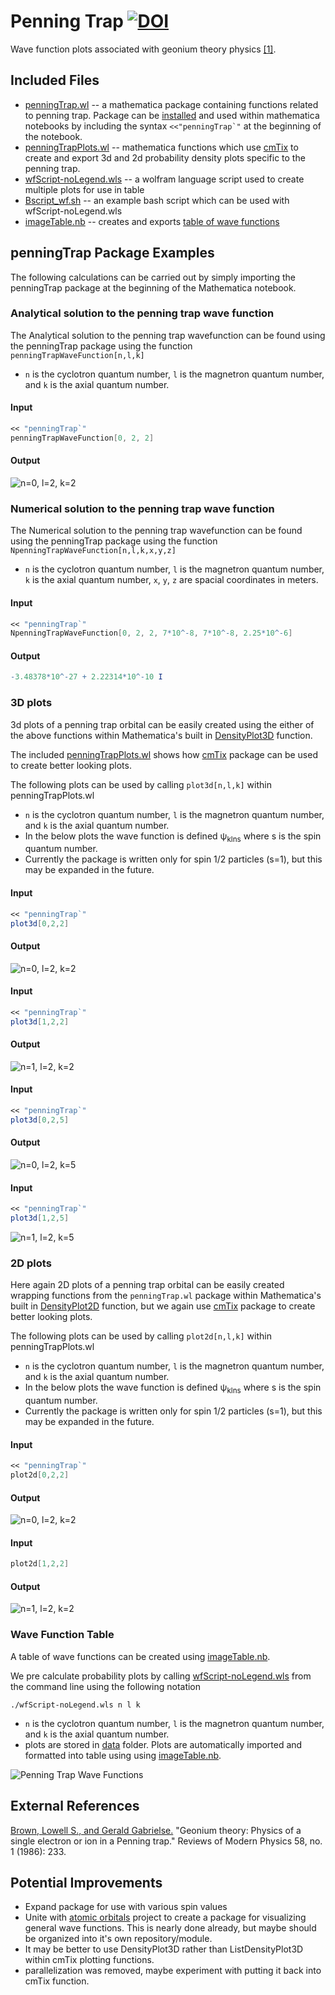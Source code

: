 # Penning Trap [![DOI](https://zenodo.org/badge/495287931.svg)](https://zenodo.org/badge/latestdoi/495287931)
Wave function plots associated with geonium theory physics [[1]](https://journals.aps.org/rmp/abstract/10.1103/RevModPhys.58.233). 

## Included Files
* [penningTrap.wl](https://github.com/cphys/penningTrap/blob/main/penningTrap.wl) -- a mathematica package containing functions related to penning trap. Package can be [installed](https://support.wolfram.com/5648?src=mathematica) and used within mathematica notebooks by including the syntax ``<<"penningTrap`"`` at the beginning of the notebook.
* [penningTrapPlots.wl](https://github.com/cphys/penningTrap/blob/main/penningTrapPlots.wl) -- mathematica functions which use [cmTix](https://github.com/cphys/cmPackages) to create and export 3d and 2d probability density plots specific to the penning trap.
* [wfScript-noLegend.wls](https://github.com/cphys/penningTrap/blob/main/wfScript-noLegend.wls) -- a wolfram language script used to create multiple plots for use in table
* [Bscript_wf.sh](https://github.com/cphys/penningTrap/blob/main/Bscript_wf.sh) -- an example bash script which can be used with wfScript-noLegend.wls
* [imageTable.nb](https://github.com/cphys/penningTrap/blob/main/imageTable.nb) -- creates and exports [table of wave functions](/data/WFTable.png)

## penningTrap Package Examples
The following calculations can be carried out by simply importing the penningTrap package at the beginning of the Mathematica notebook.

### Analytical solution to the penning trap wave function
The Analytical solution to the penning trap wavefunction can be found using the penningTrap package using the function `penningTrapWaveFunction[n,l,k]`
* `n` is the cyclotron quantum number, `l` is the magnetron quantum number, and `k` is the axial quantum number.
#### Input
```Mathematica
<< "penningTrap`"
penningTrapWaveFunction[0, 2, 2]
```
#### Output
![n=0, l=2, k=2](/data/eqns/n0_l2_k2.png)

### Numerical solution to the penning trap wave function
The Numerical solution to the penning trap wavefunction can be found using the penningTrap package using the function `NpenningTrapWaveFunction[n,l,k,x,y,z]`
* `n` is the cyclotron quantum number, `l` is the magnetron quantum number, `k` is the axial quantum number, `x`, `y`, `z` are spacial coordinates in meters.
#### Input
```Mathematica
<< "penningTrap`"
NpenningTrapWaveFunction[0, 2, 2, 7*10^-8, 7*10^-8, 2.25*10^-6]
```
#### Output
```Mathematica
-3.48378*10^-27 + 2.22314*10^-10 I
```
### 3D plots
3d plots of a penning trap orbital can be easily created using the either of the above functions within Mathematica's built in [DensityPlot3D](https://reference.wolfram.com/language/ref/DensityPlot3D.html) function.

The included [penningTrapPlots.wl](https://github.com/cphys/penningTrap/blob/main/penningTrapPlots.wl) shows how [cmTix](https://github.com/cphys/cmPackages) package can be used to create better looking plots.

The following plots can be used by calling `plot3d[n,l,k]` within penningTrapPlots.wl
* `n` is the cyclotron quantum number, `l` is the magnetron quantum number, and `k` is the axial quantum number.
* In the below plots the wave function is defined ψ<sub>klns</sub> where s is the spin quantum number.
* Currently the package is written only for spin 1/2 particles (s=1), but this may be expanded in the future.

#### Input
```Mathematica
<< "penningTrap`"
plot3d[0,2,2]
```

#### Output
![n=0, l=2, k=2](/data/figs3d/vc164.4GHz_vz64.42MHz/n0_l2_k2.png)

#### Input
```Mathematica
<< "penningTrap`"
plot3d[1,2,2]
```

#### Output
![n=1, l=2, k=2](/data/figs3d/vc164.4GHz_vz64.42MHz/n1_l2_k2.png)

#### Input
```Mathematica
<< "penningTrap`"
plot3d[0,2,5]
```

#### Output
![n=0, l=2, k=5](/data/figs3d/vc164.4GHz_vz64.42MHz/n0_l2_k5.png)

#### Input
```Mathematica
<< "penningTrap`"
plot3d[1,2,5]
```
![n=1, l=2, k=5](/data/figs3d/vc164.4GHz_vz64.42MHz/n1_l2_k5.png)

### 2D plots
Here again 2D plots of a penning trap orbital can be easily created wrapping functions from the `penningTrap.wl` package within Mathematica's built in [DensityPlot2D](https://reference.wolfram.com/language/ref/DensityPlot2D.html) function, but we again use [cmTix](https://github.com/cphys/cmPackages) package to create better looking plots.

The following plots can be used by calling `plot2d[n,l,k]` within penningTrapPlots.wl
* `n` is the cyclotron quantum number, `l` is the magnetron quantum number, and `k` is the axial quantum number.
* In the below plots the wave function is defined ψ<sub>klns</sub> where s is the spin quantum number.
* Currently the package is written only for spin 1/2 particles (s=1), but this may be expanded in the future.
#### Input
```Mathematica
<< "penningTrap`"
plot2d[0,2,2]
```

#### Output
![n=0, l=2, k=2](/data/figs2d/vc164.4GHz_vz64.42MHz/n0_l2_k2.png)

#### Input
```Mathematica
plot2d[1,2,2]
```

#### Output
![n=1, l=2, k=2](/data/figs2d/vc164.4GHz_vz64.42MHz/n1_l2_k2.png)

### Wave Function Table
A table of wave functions can be created using [imageTable.nb](https://github.com/cphys/penningTrap/blob/main/imageTable.nb).

We pre calculate probability plots by calling [wfScript-noLegend.wls](https://github.com/cphys/penningTrap/blob/main/wfScript-noLegend.wls) from the command line using the following notation
```
./wfScript-noLegend.wls n l k
```
* `n` is the cyclotron quantum number, `l` is the magnetron quantum number, and `k` is the axial quantum number.
* plots are stored in [data](https://github.com/cphys/penningTrap/tree/main/data) folder.
Plots are automatically imported and formatted into table using using [imageTable.nb](https://github.com/cphys/penningTrap/blob/main/imageTable.nb).

![Penning Trap Wave Functions](/data/WFTable.png)

## External References
[Brown, Lowell S., and Gerald Gabrielse.](https://journals.aps.org/rmp/abstract/10.1103/RevModPhys.58.233)
"Geonium theory: Physics of a single electron or ion in a Penning trap."
Reviews of Modern Physics 58, no. 1 (1986): 233.

## Potential Improvements
* Expand package for use with various spin values
* Unite with [atomic orbitals](https://github.com/cphys/atomicOrbitals) project to create a package for visualizing general wave functions. This is nearly done already, but maybe should be organized into it's own repository/module.
* It may be better to use DensityPlot3D rather than ListDensityPlot3D within cmTix plotting functions.
* parallelization was removed, maybe experiment with putting it back into cmTix function.
